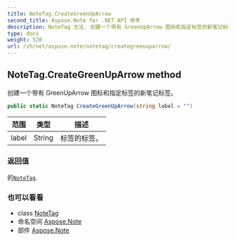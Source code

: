 ```yaml
---
title: NoteTag.CreateGreenUpArrow
second_title: Aspose.Note for .NET API 参考
description: NoteTag 方法. 创建一个带有 GreenUpArrow 图标和指定标签的新笔记标签
type: docs
weight: 520
url: /zh/net/aspose.note/notetag/creategreenuparrow/
---
```

## NoteTag.CreateGreenUpArrow method

创建一个带有 GreenUpArrow 图标和指定标签的新笔记标签。

```csharp
public static NoteTag CreateGreenUpArrow(string label = "")
```

| 范围 | 类型 | 描述 |
| --- | --- | --- |
| label | String | 标签的标签。 |

### 返回值

的[`NoteTag`](../).

### 也可以看看

* class [NoteTag](../)
* 命名空间 [Aspose.Note](../../notetag/)
* 部件 [Aspose.Note](../../../)


